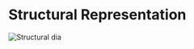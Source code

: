 # Structural Representation

![Structural dia](https://user-images.githubusercontent.com/89912900/144205799-67f3a891-32ce-432e-abe7-9b60fbc92a24.jpg)
